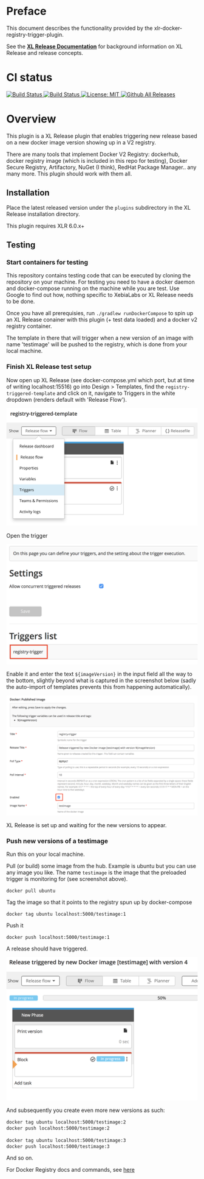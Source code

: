 # Preface #

This document describes the functionality provided by the xlr-docker-registry-trigger-plugin.

See the **[XL Release Documentation](https://docs.xebialabs.com/xl-release/index.html)** for background information on XL Release and release concepts.

# CI status #

[![Build Status][xlr-docker-registry-trigger-plugin-travis-image] ][xlr-docker-registry-trigger-plugin-travis-url]
[![Build Status][xlr-docker-registry-trigger-plugin-codacy-image] ][xlr-docker-registry-trigger-plugin-codacy-url]
[![License: MIT][xlr-docker-registry-trigger-plugin-license-image] ][xlr-docker-registry-trigger-plugin-license-url]
[![Github All Releases][xlr-docker-registry-trigger-plugin-downloads-image] ]()

[xlr-docker-registry-trigger-plugin-travis-image]: https://travis-ci.org/xebialabs-community/xlr-docker-registry-trigger-plugin.svg?branch=master
[xlr-docker-registry-trigger-plugin-travis-url]: https://travis-ci.org/xebialabs-community/xlr-docker-registry-trigger-plugin
[xlr-docker-registry-trigger-plugin-codacy-image]: https://api.codacy.com/project/badge/Grade/b78313b1eb1b4b058dc4512b4d48c26f
[xlr-docker-registry-trigger-plugin-codacy-url]: https://www.codacy.com/app/rvanstone/xlr-docker-registry-trigger-plugin
[xlr-docker-registry-trigger-plugin-license-image]: https://img.shields.io/badge/License-MIT-yellow.svg
[xlr-docker-registry-trigger-plugin-license-url]: https://opensource.org/licenses/MIT
[xlr-docker-registry-trigger-plugin-downloads-image]: https://img.shields.io/github/downloads/xebialabs-community/xlr-docker-registry-trigger-plugin/total.svg

# Overview #

This plugin is a XL Release plugin that enables triggering new release based on a new docker image version showing up in a V2 registry.

There are many tools that implement Docker V2 Registry: dockerhub, docker registry image (which is included in this repo for testing), Docker Secure Registry, Artifactory, NuGet (I think), RedHat Package Manager.. any many more. This plugin should work with them all.

## Installation ##

Place the latest released version under the `plugins` subdirectory in the XL Release installation directory.

This plugin requires XLR 6.0.x+

## Testing ##

### Start containers for testing ###

This repository contains testing code that can be executed by cloning the repository on your machine. For testing you need to have a docker daemon and docker-compose running on the machine while you are test. Use Google to find out how, nothing specific to XebiaLabs or XL Release needs to be done.

Once you have all prerequisies, run `./gradlew runDockerCompose` to spin up an XL Release conainer with this plugin (+ test data loaded) and a docker v2 registry container.

The template in there that will trigger when a new version of an image with name 'testimage' will be pushed to the registry, which is done from your local machine.

### Finish XL Release test setup ###

Now open up XL Release (see docker-compose.yml which port, but at time of writing localhost:15516) go into Design > Templates, find the `registry-triggered-template` and click on it, navigate to Triggers in the white dropdown (renders default with 'Release Flow').

![images/template-overview.png](images/template-overview.png)

Open the trigger

![images/triggers-overview.png](images/triggers-overview.png)

Enable it and enter the text `${imageVersion}` in the input field all the way to the bottom, slightly beyond what is captured in the screenshot below (sadly the auto-import of templates prevents this from happening automatically). 

![images/trigger-overview.png](images/trigger-overview.png)

XL Release is set up and waiting for the new versions to appear.

### Push new versions of a testimage ###

Run this on your local machine.

Pull (or build) some image from the hub. Example is ubuntu but you can use any image you like. The name `testimage` is the image that the preloaded trigger is monitoring for (see screenshot above).

````
docker pull ubuntu
````

Tag the image so that it points to the registry spun up by docker-compose

````
docker tag ubuntu localhost:5000/testimage:1
````

Push it

````
docker push localhost:5000/testimage:1
````

A release should have triggered.


![images/triggered-release.png](images/triggered-release.png)

And subsequently you create even more new versions as such:

````
docker tag ubuntu localhost:5000/testimage:2
docker push localhost:5000/testimage:2

docker tag ubuntu localhost:5000/testimage:3
docker push localhost:5000/testimage:3
````
And so on.

For Docker Registry docs and commands, see [here](https://docs.docker.com/registry/#basic-commands)
